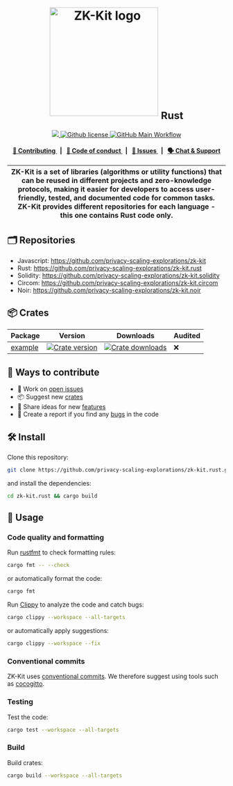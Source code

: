 <p align="center">
    <h1 align="center">
      <picture>
        <source media="(prefers-color-scheme: light)" srcset="https://github.com/privacy-scaling-explorations/zk-kit/assets/11427903/f691c48c-021f-485d-89ef-9ddc8ba74787">
        <source media="(prefers-color-scheme: dark)" srcset="https://github.com/privacy-scaling-explorations/zk-kit/assets/11427903/f43f4403-846a-48b4-a1fa-0ab234c225e5">
        <img width="250" alt="ZK-Kit logo" src="https://github.com/privacy-scaling-explorations/zk-kit/assets/11427903/f691c48c-021f-485d-89ef-9ddc8ba74787">
      </picture>
      <sub>Rust</sub>
    </h1>
</p>

<p align="center">
    <a href="https://github.com/privacy-scaling-explorations" target="_blank">
        <img src="https://img.shields.io/badge/project-PSE-blue.svg?style=flat-square">
    </a>
    <a href="https://github.com/privacy-scaling-explorations/zk-kit.rust/blob/main/LICENSE">
        <img alt="Github license" src="https://img.shields.io/github/license/privacy-scaling-explorations/zk-kit.rust.svg?style=flat-square">
    </a>
    <a href="https://github.com/privacy-scaling-explorations/zk-kit.rust/actions?query=workflow%3Amain">
        <img alt="GitHub Main Workflow" src="https://img.shields.io/github/actions/workflow/status/privacy-scaling-explorations/zk-kit.rust/main.yml?branch=main&label=main&style=flat-square&logo=github">
    </a>
</p>

<div align="center">
    <h4>
        <a href="/CONTRIBUTING.md">
            👥 Contributing
        </a>
        <span>&nbsp;&nbsp;|&nbsp;&nbsp;</span>
        <a href="/CODE_OF_CONDUCT.md">
            🤝 Code of conduct
        </a>
        <span>&nbsp;&nbsp;|&nbsp;&nbsp;</span>
        <a href="https://github.com/privacy-scaling-explorations/zk-kit.rust/issues/new/choose">
            🔎 Issues
        </a>
        <span>&nbsp;&nbsp;|&nbsp;&nbsp;</span>
        <a href="https://appliedzkp.org/discord">
            🗣️ Chat &amp; Support
        </a>
    </h4>
</div>

| ZK-Kit is a set of libraries (algorithms or utility functions) that can be reused in different projects and zero-knowledge protocols, making it easier for developers to access user-friendly, tested, and documented code for common tasks. ZK-Kit provides different repositories for each language - this one contains Rust code only. |
| ----------------------------------------------------------------------------------------------------------------------------------------------------------------------------------------------------------------------------------------------------------------------------------------------------------------------------------------- |

## 🗂️ Repositories

- Javascript: https://github.com/privacy-scaling-explorations/zk-kit
- Rust: https://github.com/privacy-scaling-explorations/zk-kit.rust
- Solidity: https://github.com/privacy-scaling-explorations/zk-kit.solidity
- Circom: https://github.com/privacy-scaling-explorations/zk-kit.circom
- Noir: https://github.com/privacy-scaling-explorations/zk-kit.noir

## 📦 Crates

<table>
    <th>Package</th>
    <th>Version</th>
    <th>Downloads</th>
    <th>Audited</th>
    <tbody>
        <tr>
            <td>
                <a href="https://github.com/privacy-scaling-explorations/zk-kit.rust/tree/main/crates/example">
                    example
                </a>
            </td>
            <td>
                <!-- Crate version -->
                <a href="https://docs.rs/example">
                    <img src="https://img.shields.io/crates/d/example?style=flat-square" alt="Crate version" />
                </a>
            </td>
            <td>
                <!-- Crate downloads -->
                <a href="https://docs.rs/example">
                    <img src="https://img.shields.io/crates/v/example?style=flat-square" alt="Crate downloads" />
                </a>
            </td>
            <td>
                ❌
            </td>
        </tr>
    <tbody>
</table>

## 👥 Ways to contribute

- 🔧 Work on [open issues](https://github.com/privacy-scaling-explorations/zk-kit.rust/contribute)
- 📦 Suggest new [crates](https://github.com/privacy-scaling-explorations/zk-kit.rust/issues/new?assignees=&labels=feature+%3Arocket%3A&template=---crate.md&title=)
- 🚀 Share ideas for new [features](https://github.com/privacy-scaling-explorations/zk-kit.rust/issues/new?assignees=&labels=feature+%3Arocket%3A&template=---feature.md&title=)
- 🐛 Create a report if you find any [bugs](https://github.com/privacy-scaling-explorations/zk-kit.rust/issues/new?assignees=&labels=bug+%F0%9F%90%9B&template=---bug.md&title=) in the code

## 🛠 Install

Clone this repository:

```bash
git clone https://github.com/privacy-scaling-explorations/zk-kit.rust.git
```

and install the dependencies:

```bash
cd zk-kit.rust && cargo build
```

## 📜 Usage

### Code quality and formatting

Run [rustfmt](https://github.com/rust-lang/rustfmt) to check formatting rules:

```bash
cargo fmt -- --check
```

or automatically format the code:

```bash
cargo fmt
```

Run [Clippy](https://github.com/rust-lang/rust-clippy) to analyze the code and catch bugs:

```bash
cargo clippy --workspace --all-targets
```

or automatically apply suggestions:

```bash
cargo clippy --workspace --fix
```

### Conventional commits

ZK-Kit uses [conventional commits](https://www.conventionalcommits.org/en/v1.0.0/). We therefore suggest using tools such as [cocogitto](https://docs.cocogitto.io).

### Testing

Test the code:

```bash
cargo test --workspace --all-targets
```

### Build

Build crates:

```bash
cargo build --workspace --all-targets
```
